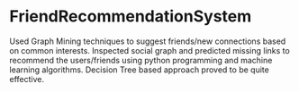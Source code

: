 # FriendRecommendationSystem
Used Graph Mining techniques to suggest friends/new connections based on common interests. Inspected social graph and predicted missing links to recommend the users/friends using python programming and machine learning algorithms. Decision Tree based approach proved to be quite effective.
